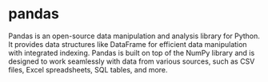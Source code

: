 # pandas


Pandas is an open-source data manipulation and analysis library for Python. It provides data structures like DataFrame for efficient data manipulation with integrated indexing. Pandas is built on top of the NumPy library and is designed to work seamlessly with data from various sources, such as CSV files, Excel spreadsheets, SQL tables, and more.
